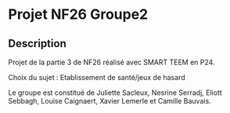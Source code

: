 # Projet NF26 Groupe2

## Description

Projet de la partie 3 de NF26 réalisé avec SMART TEEM en P24.

Choix du sujet : Etablissement de santé/jeux de hasard

Le groupe est constitué de Juliette Sacleux, Nesrine Serradj, Eliott Sebbagh, Louise Caignaert, Xavier Lemerle et Camille Bauvais.
